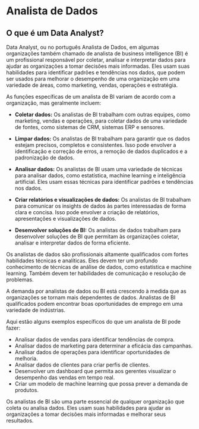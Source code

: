 # Analista de Dados

## O que é um Data Analyst?

Data Analyst, ou no português Analista de Dados, em algumas organizações também chamado de analista de business intelligence (BI) é um profissional responsável por coletar, analisar e interpretar dados para ajudar as organizações a tomar decisões mais informadas. Eles usam suas habilidades para identificar padrões e tendências nos dados, que podem ser usados para melhorar o desempenho de uma organização em uma variedade de áreas, como marketing, vendas, operações e estratégia.

As funções específicas de um analista de BI variam de acordo com a organização, mas geralmente incluem:

- **Coletar dados:** Os analistas de BI trabalham com outras equipes, como marketing, vendas e operações, para coletar dados de uma variedade de fontes, como sistemas de CRM, sistemas ERP e sensores.

- **Limpar dados:** Os analistas de BI trabalham para garantir que os dados estejam precisos, completos e consistentes. Isso pode envolver a identificação e correção de erros, a remoção de dados duplicados e a padronização de dados.

- **Analisar dados:** Os analistas de BI usam uma variedade de técnicas para analisar dados, como estatística, machine learning e inteligência artificial. Eles usam essas técnicas para identificar padrões e tendências nos dados.

- **Criar relatórios e visualizações de dados:** Os analistas de BI trabalham para comunicar os insights de dados às partes interessadas de forma clara e concisa. Isso pode envolver a criação de relatórios, apresentações e visualizações de dados.

- **Desenvolver soluções de BI:** Os analistas de dados trabalham para desenvolver soluções de BI que permitam às organizações coletar, analisar e interpretar dados de forma eficiente.

Os analistas de dados são profissionais altamente qualificados com fortes habilidades técnicas e analíticas. Eles devem ter um profundo conhecimento de técnicas de análise de dados, como estatística e machine learning. Também devem ter habilidades de comunicação e resolução de problemas.

A demanda por analistas de dados ou BI está crescendo à medida que as organizações se tornam mais dependentes de dados. Analistas de BI qualificados podem encontrar boas oportunidades de emprego em uma variedade de indústrias.

Aqui estão alguns exemplos específicos do que um analista de BI pode fazer:

- Analisar dados de vendas para identificar tendências de compra.
- Analisar dados de marketing para determinar a eficácia das campanhas.
- Analisar dados de operações para identificar oportunidades de melhoria.
- Analisar dados de clientes para criar perfis de clientes.
- Desenvolver um dashboard que permita aos gerentes visualizar o desempenho das vendas em tempo real.
- Criar um modelo de machine learning que possa prever a demanda de produtos.

Os analistas de BI são uma parte essencial de qualquer organização que coleta ou analisa dados. Eles usam suas habilidades para ajudar as organizações a tomar decisões mais informadas e melhorar seus resultados.